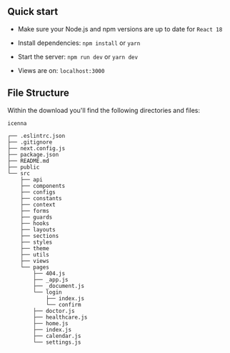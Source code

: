 ## Quick start

- Make sure your Node.js and npm versions are up to date for `React 18`

- Install dependencies: `npm install` or `yarn`

- Start the server: `npm run dev` or `yarn dev`

- Views are on: `localhost:3000`

## File Structure

Within the download you'll find the following directories and files:

```
icenna

┌── .eslintrc.json
├── .gitignore
├── next.config.js
├── package.json
├── README.md
├── public
└── src
	├── api
	├── components
	├── configs
	├── constants
	├── context
	├── forms
	├── guards
	├── hooks
	├── layouts
	├── sections
	├── styles
	├── theme
	├── utils
	├── views
	└── pages
		├── 404.js
		├── _app.js
		├── _document.js
		└── login
			├── index.js
			└── confirm
		├── doctor.js
		├── healthcare.js
		├── home.js
		├── index.js
		├── calendar.js
		└── settings.js
```